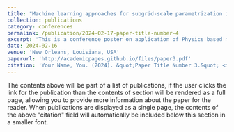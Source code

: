 ```yaml
---
title: "Machine learning approaches for subgrid-scale parametrization in the Lorenz’96 model"
collection: publications
category: conferences
permalink: /publication/2024-02-17-paper-title-number-4
excerpt: 'This is a conference poster on application of Physics based machine learning for improving sub-grid scale parametrization in Lorenz96 model'
date: 2024-02-16
venue: 'New Orleans, Louisiana, USA'
paperurl: 'http://academicpages.github.io/files/paper3.pdf'
citation: 'Your Name, You. (2024). &quot;Paper Title Number 3.&quot; <i>GitHub Journal of Bugs</i>. 1(3).'
---
```


The contents above will be part of a list of publications, if the user clicks the link for the publication than the contents of section will be rendered as a full page, allowing you to provide more information about the paper for the reader. When publications are displayed as a single page, the contents of the above "citation" field will automatically be included below this section in a smaller font.

